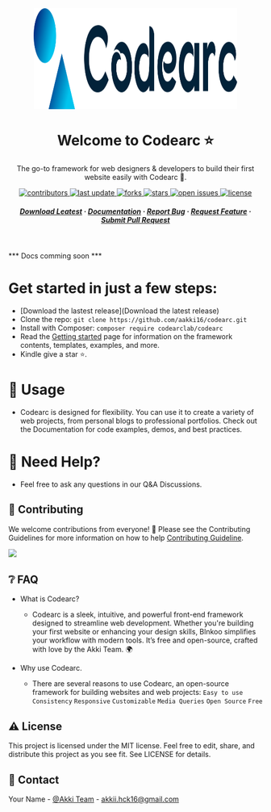 <div align="center">
  <img src="logo.svg" alt="logo" width="80%" height="200" />
  <h1>Welcome to Codearc ⭐</h1>
  <p>
    The go-to framework for web designers & developers to build their first website easily with Codearc 🌱.
  </p>
  
<!-- Badges -->
<p>
  <a href="https://github.com/codearclab/codearc/graphs/contributors">
    <img src="https://img.shields.io/github/contributors/codearclab/codearc" alt="contributors"/>
  </a>
  <a href="">
    <img src="https://img.shields.io/github/last-commit/codearclab/codearc" alt="last update"/>
  </a>
  <a href="https://github.com/codearclab/codearclab/network/members">
    <img src="https://img.shields.io/github/forks/codearclab/codearc" alt="forks"/>
  </a>
  <a href="https://github.com/codearclab/codearclab/stargazers">
    <img src="https://img.shields.io/github/stars/codearclab/codearc" alt="stars"/>
  </a>
  <a href="https://github.com/codearclab/codearc/issues/">
    <img src="https://img.shields.io/github/issues/codearclab/codearc" alt="open issues"/>
  </a>
  <a href="https://github.com/codearclab/codearc/blob/master/LICENSE">
    <img src="https://img.shields.io/github/license/codearc/codearc.svg" alt="license" />
  </a>
</p>
   
<h5>
    <a href="https://github.com/codearclab//">Download Leatest</a>
  <span> · </span>
    <a href="https://getcodearc.vercel.app">Documentation</a>
  <span> · </span>
    <a href="https://github.com/codearclab/codearc/issues/">Report Bug</a>
  <span> · </span>
    <a href="https://github.com/codearclab/codearclab/issues/">Request Feature</a>
  <span> · </span>
    <a href="https://github.com/codearclab/codearclab/pullrequest/">Submit Pull Request</a>
</h5>
</div>

<br />

*** Docs comming soon ***

# Get started in just a few steps:

- [Download the lastest release](Download the latest release)
- Clone the repo: ```git clone https://github.com/aakki16/codearc.git```
- Install with Composer: ```composer require codearclab/codearc```
- Read the [Getting started](https://getcodearc.vercel.app) page for information on the framework contents, templates, examples, and more.
- Kindle give a star ⭐.

# 📖 Usage

- Codearc is designed for flexibility. You can use it to create a variety of web projects, from personal blogs to professional portfolios.
Check out the Documentation for code examples, demos, and best practices.

# 🤔 Need Help?

- Feel free to ask any questions in our Q&A Discussions.

<!-- Contributing -->
## :wave: Contributing

We welcome contributions from everyone! 🎉 Please see the Contributing Guidelines for more information on how to help [Contributing Guideline](./.github/CONTRIBUTING.md).

<a href="https://github.com/codearclab/codearc/graphs/contributors">
  <img src="https://contrib.rocks/image?repo=codearclab/codearc" />
</a>

<!-- FAQ -->
## :grey_question: FAQ

- What is Codearc?

  + Codearc is a sleek, intuitive, and powerful front-end framework designed to streamline web development. Whether you're building your first website or enhancing your design skills, Blnkoo simplifies your workflow with modern tools. It’s free and open-source, crafted with love by the Akki Team. 🌍

- Why use Codearc.

  + There are several reasons to use Codearc, an open-source framework for building websites and web projects: ```Easy to use``` ```Consistency``` ```Responsive``` ```Customizable``` ```Media Queries``` ```Open Source``` ```Free```


<!-- License -->
## :warning: License

This project is licensed under the MIT license. Feel free to edit, share, and distribute this project as you see fit. See LICENSE for details.

<!-- Contact -->
## :handshake: Contact

Your Name - [@Akki Team](https://twitter.com/) - akkii.hck16@gmail.com
